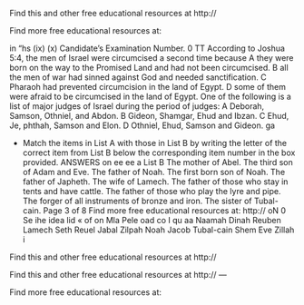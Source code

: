 Find this and other free educational resources at http://

Find more free educational resources at:

in “hs
(ix)
(x)
Candidate’s Examination Number.
0 TT
According to Joshua 5:4, the men of Israel were circumcised a second time because
   A they were born on the way to the Promised Land and had not been circumcised.
   B all the men of war had sinned against God and needed sanctification.
   C Pharaoh had prevented circumcision in the land of Egypt.
   D some of them were afraid to be circumcised in the land of Egypt.
One of the following is a list of major judges of Israel during the period of judges:
   A Deborah, Samson, Othniel, and Abdon.
   B Gideon, Shamgar, Ehud and Ibzan.
   C Ehud, Je, phthah, Samson and Elon.
   D Othniel, Ehud, Samson and Gideon.
ga
- Match the items in List A with those in List B by writing the letter of the correct item from List B below the corresponding item number in the box provided.
ANSWERS
on ee ee a
List B
The mother of Abel.
The third son of Adam and Eve.
The father of Noah.
The first born son of Noah.
The father of Japheth.
The wife of Lamech.
The father of those who stay in tents and have cattle.
The father of those who play the lyre and pipe.
The forger of all instruments of bronze and iron.
The sister of Tubal-cain.
Page 3 of 8
Find more free educational resources at:
http://
oN 0 Se ihe idea lid « of on Mla Pele oad co I qu aa
Naamah
Dinah
Reuben
Lamech
Seth
Reuel
Jabal
Zilpah
Noah
Jacob
Tubal-cain
Shem
Eve
Zillah i

Find this and other free educational resources at http://

Find this and other free educational resources at http:// —

Find more free educational resources at: